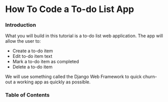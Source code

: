 # How To Code a To-do List App

### Introduction

What you will build in this tutorial is a to-do list web application. The app will allow the user to: 

- Create a to-do item
- Edit to-do item text
- Mark a to-do item as completed
- Delete a to-do item

We will use something called the Django Web Framework to quick churn-out a working app as quickly as possible.

### Table of Contents
